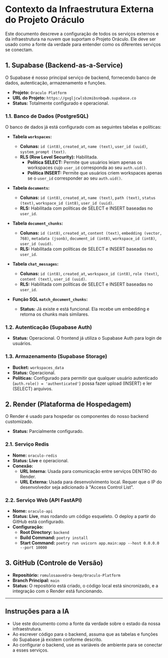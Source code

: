 # Contexto da Infraestrutura Externa do Projeto Oráculo

Este documento descreve a configuração de todos os serviços externos e da infraestrutura na nuvem que suportam o Projeto Oráculo. Ele deve ser usado como a fonte da verdade para entender como os diferentes serviços se conectam.

## 1. Supabase (Backend-as-a-Service)

O Supabase é nosso principal serviço de backend, fornecendo banco de dados, autenticação, armazenamento e funções.

-   **Projeto:** `Oraculo Platform`
-   **URL do Projeto:** `https://gxgljcwlsbzmibsnbqwb.supabase.co`
-   **Status:** Totalmente configurado e operacional.

### 1.1. Banco de Dados (PostgreSQL)

O banco de dados já está configurado com as seguintes tabelas e políticas:

-   **Tabela `workspaces`:**
    -   **Colunas:** `id (int8)`, `created_at`, `name (text)`, `user_id (uuid)`, `system_prompt (text)`.
    -   **RLS (Row Level Security):** Habilitada.
        -   **Política SELECT:** Permite que usuários leiam apenas os workspaces cujo `user_id` corresponda ao seu `auth.uid()`.
        -   **Política INSERT:** Permite que usuários criem workspaces apenas se o `user_id` corresponder ao seu `auth.uid()`.

-   **Tabela `documents`:**
    -   **Colunas:** `id (int8)`, `created_at`, `name (text)`, `path (text)`, `status (text)`, `workspace_id (int8)`, `user_id (uuid)`.
    -   **RLS:** Habilitada com políticas de SELECT e INSERT baseadas no `user_id`.

-   **Tabela `document_chunks`:**
    -   **Colunas:** `id (int8)`, `created_at`, `content (text)`, `embedding (vector, 768)`, `metadata (jsonb)`, `document_id (int8)`, `workspace_id (int8)`, `user_id (uuid)`.
    -   **RLS:** Habilitada com políticas de SELECT e INSERT baseadas no `user_id`.

-   **Tabela `chat_messages`:**
    -   **Colunas:** `id (int8)`, `created_at`, `workspace_id (int8)`, `role (text)`, `content (text)`, `user_id (uuid)`.
    -   **RLS:** Habilitada com políticas de SELECT e INSERT baseadas no `user_id`.

-   **Função SQL `match_document_chunks`:**
    -   **Status:** Já existe e está funcional. Ela recebe um embedding e retorna os chunks mais similares.

### 1.2. Autenticação (Supabase Auth)

-   **Status:** Operacional. O frontend já utiliza o Supabase Auth para login de usuários.

### 1.3. Armazenamento (Supabase Storage)

-   **Bucket:** `workspaces_data`
-   **Status:** Operacional.
-   **Políticas:** Configurado para permitir que qualquer usuário autenticado (`auth.role() = 'authenticated'`) possa fazer upload (INSERT) e ler (SELECT) arquivos.

## 2. Render (Plataforma de Hospedagem)

O Render é usado para hospedar os componentes do nosso backend customizado.

-   **Status:** Parcialmente configurado.

### 2.1. Serviço Redis

-   **Nome:** `oraculo-redis`
-   **Status:** **Live** e operacional.
-   **Conexão:**
    -   **URL Interna:** Usada para comunicação entre serviços DENTRO do Render.
    -   **URL Externa:** Usada para desenvolvimento local. Requer que o IP do desenvolvedor seja adicionado à "Access Control List".

### 2.2. Serviço Web (API FastAPI)

-   **Nome:** `oraculo-api`
-   **Status:** **Live**, mas rodando um código esqueleto. O deploy a partir do GitHub está configurado.
-   **Configuração:**
    -   **Root Directory:** `backend`
    -   **Build Command:** `poetry install`
    -   **Start Command:** `poetry run uvicorn app.main:app --host 0.0.0.0 --port 10000`

## 3. GitHub (Controle de Versão)

-   **Repositório:** `romulosaavedra-beep/Oraculo-Platform`
-   **Branch Principal:** `main`
-   **Status:** O repositório está criado, o código local está sincronizado, e a integração com o Render está funcionando.

---

## Instruções para a IA

-   Use este documento como a fonte da verdade sobre o estado da nossa infraestrutura.
-   Ao escrever código para o backend, assuma que as tabelas e funções do Supabase já existem conforme descrito.
-   Ao configurar o backend, use as variáveis de ambiente para se conectar a esses serviços.
